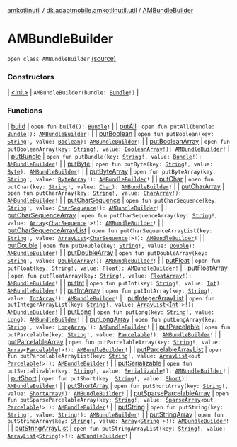 [amkotlinutil](../../index.md) / [dk.adaptmobile.amkotlinutil.util](../index.md) / [AMBundleBuilder](./index.md)

# AMBundleBuilder

`open class AMBundleBuilder` [(source)](https://github.com/adaptmobile-organization/amkotlinutil/tree/master/amkotlinutil/amkotlinutil/src/main/java/dk/adaptmobile/amkotlinutil/util/AMBundleBuilder.java#L10)

### Constructors

| [&lt;init&gt;](-init-.md) | `AMBundleBuilder(bundle: `[`Bundle`](https://developer.android.com/reference/android/os/Bundle.html)`!)` |

### Functions

| [build](build.md) | `open fun build(): `[`Bundle`](https://developer.android.com/reference/android/os/Bundle.html)`!` |
| [putAll](put-all.md) | `open fun putAll(bundle: `[`Bundle`](https://developer.android.com/reference/android/os/Bundle.html)`!): `[`AMBundleBuilder`](./index.md)`!` |
| [putBoolean](put-boolean.md) | `open fun putBoolean(key: `[`String`](https://kotlinlang.org/api/latest/jvm/stdlib/kotlin/-string/index.html)`!, value: `[`Boolean`](https://kotlinlang.org/api/latest/jvm/stdlib/kotlin/-boolean/index.html)`): `[`AMBundleBuilder`](./index.md)`!` |
| [putBooleanArray](put-boolean-array.md) | `open fun putBooleanArray(key: `[`String`](https://kotlinlang.org/api/latest/jvm/stdlib/kotlin/-string/index.html)`!, value: `[`BooleanArray`](https://kotlinlang.org/api/latest/jvm/stdlib/kotlin/-boolean-array/index.html)`!): `[`AMBundleBuilder`](./index.md)`!` |
| [putBundle](put-bundle.md) | `open fun putBundle(key: `[`String`](https://kotlinlang.org/api/latest/jvm/stdlib/kotlin/-string/index.html)`!, value: `[`Bundle`](https://developer.android.com/reference/android/os/Bundle.html)`!): `[`AMBundleBuilder`](./index.md)`!` |
| [putByte](put-byte.md) | `open fun putByte(key: `[`String`](https://kotlinlang.org/api/latest/jvm/stdlib/kotlin/-string/index.html)`!, value: `[`Byte`](https://kotlinlang.org/api/latest/jvm/stdlib/kotlin/-byte/index.html)`): `[`AMBundleBuilder`](./index.md)`!` |
| [putByteArray](put-byte-array.md) | `open fun putByteArray(key: `[`String`](https://kotlinlang.org/api/latest/jvm/stdlib/kotlin/-string/index.html)`!, value: `[`ByteArray`](https://kotlinlang.org/api/latest/jvm/stdlib/kotlin/-byte-array/index.html)`!): `[`AMBundleBuilder`](./index.md)`!` |
| [putChar](put-char.md) | `open fun putChar(key: `[`String`](https://kotlinlang.org/api/latest/jvm/stdlib/kotlin/-string/index.html)`!, value: `[`Char`](https://kotlinlang.org/api/latest/jvm/stdlib/kotlin/-char/index.html)`): `[`AMBundleBuilder`](./index.md)`!` |
| [putCharArray](put-char-array.md) | `open fun putCharArray(key: `[`String`](https://kotlinlang.org/api/latest/jvm/stdlib/kotlin/-string/index.html)`!, value: `[`CharArray`](https://kotlinlang.org/api/latest/jvm/stdlib/kotlin/-char-array/index.html)`!): `[`AMBundleBuilder`](./index.md)`!` |
| [putCharSequence](put-char-sequence.md) | `open fun putCharSequence(key: `[`String`](https://kotlinlang.org/api/latest/jvm/stdlib/kotlin/-string/index.html)`!, value: `[`CharSequence`](https://kotlinlang.org/api/latest/jvm/stdlib/kotlin/-char-sequence/index.html)`!): `[`AMBundleBuilder`](./index.md)`!` |
| [putCharSequenceArray](put-char-sequence-array.md) | `open fun putCharSequenceArray(key: `[`String`](https://kotlinlang.org/api/latest/jvm/stdlib/kotlin/-string/index.html)`!, value: `[`Array`](https://kotlinlang.org/api/latest/jvm/stdlib/kotlin/-array/index.html)`<`[`CharSequence`](https://kotlinlang.org/api/latest/jvm/stdlib/kotlin/-char-sequence/index.html)`!>!): `[`AMBundleBuilder`](./index.md)`!` |
| [putCharSequenceArrayList](put-char-sequence-array-list.md) | `open fun putCharSequenceArrayList(key: `[`String`](https://kotlinlang.org/api/latest/jvm/stdlib/kotlin/-string/index.html)`!, value: `[`ArrayList`](https://developer.android.com/reference/java/util/ArrayList.html)`<`[`CharSequence`](https://kotlinlang.org/api/latest/jvm/stdlib/kotlin/-char-sequence/index.html)`!>!): `[`AMBundleBuilder`](./index.md)`!` |
| [putDouble](put-double.md) | `open fun putDouble(key: `[`String`](https://kotlinlang.org/api/latest/jvm/stdlib/kotlin/-string/index.html)`!, value: `[`Double`](https://kotlinlang.org/api/latest/jvm/stdlib/kotlin/-double/index.html)`): `[`AMBundleBuilder`](./index.md)`!` |
| [putDoubleArray](put-double-array.md) | `open fun putDoubleArray(key: `[`String`](https://kotlinlang.org/api/latest/jvm/stdlib/kotlin/-string/index.html)`!, value: `[`DoubleArray`](https://kotlinlang.org/api/latest/jvm/stdlib/kotlin/-double-array/index.html)`!): `[`AMBundleBuilder`](./index.md)`!` |
| [putFloat](put-float.md) | `open fun putFloat(key: `[`String`](https://kotlinlang.org/api/latest/jvm/stdlib/kotlin/-string/index.html)`!, value: `[`Float`](https://kotlinlang.org/api/latest/jvm/stdlib/kotlin/-float/index.html)`): `[`AMBundleBuilder`](./index.md)`!` |
| [putFloatArray](put-float-array.md) | `open fun putFloatArray(key: `[`String`](https://kotlinlang.org/api/latest/jvm/stdlib/kotlin/-string/index.html)`!, value: `[`FloatArray`](https://kotlinlang.org/api/latest/jvm/stdlib/kotlin/-float-array/index.html)`!): `[`AMBundleBuilder`](./index.md)`!` |
| [putInt](put-int.md) | `open fun putInt(key: `[`String`](https://kotlinlang.org/api/latest/jvm/stdlib/kotlin/-string/index.html)`!, value: `[`Int`](https://kotlinlang.org/api/latest/jvm/stdlib/kotlin/-int/index.html)`): `[`AMBundleBuilder`](./index.md)`!` |
| [putIntArray](put-int-array.md) | `open fun putIntArray(key: `[`String`](https://kotlinlang.org/api/latest/jvm/stdlib/kotlin/-string/index.html)`!, value: `[`IntArray`](https://kotlinlang.org/api/latest/jvm/stdlib/kotlin/-int-array/index.html)`!): `[`AMBundleBuilder`](./index.md)`!` |
| [putIntegerArrayList](put-integer-array-list.md) | `open fun putIntegerArrayList(key: `[`String`](https://kotlinlang.org/api/latest/jvm/stdlib/kotlin/-string/index.html)`!, value: `[`ArrayList`](https://developer.android.com/reference/java/util/ArrayList.html)`<`[`Int`](https://kotlinlang.org/api/latest/jvm/stdlib/kotlin/-int/index.html)`!>!): `[`AMBundleBuilder`](./index.md)`!` |
| [putLong](put-long.md) | `open fun putLong(key: `[`String`](https://kotlinlang.org/api/latest/jvm/stdlib/kotlin/-string/index.html)`!, value: `[`Long`](https://kotlinlang.org/api/latest/jvm/stdlib/kotlin/-long/index.html)`): `[`AMBundleBuilder`](./index.md)`!` |
| [putLongArray](put-long-array.md) | `open fun putLongArray(key: `[`String`](https://kotlinlang.org/api/latest/jvm/stdlib/kotlin/-string/index.html)`!, value: `[`LongArray`](https://kotlinlang.org/api/latest/jvm/stdlib/kotlin/-long-array/index.html)`!): `[`AMBundleBuilder`](./index.md)`!` |
| [putParcelable](put-parcelable.md) | `open fun putParcelable(key: `[`String`](https://kotlinlang.org/api/latest/jvm/stdlib/kotlin/-string/index.html)`!, value: `[`Parcelable`](https://developer.android.com/reference/android/os/Parcelable.html)`!): `[`AMBundleBuilder`](./index.md)`!` |
| [putParcelableArray](put-parcelable-array.md) | `open fun putParcelableArray(key: `[`String`](https://kotlinlang.org/api/latest/jvm/stdlib/kotlin/-string/index.html)`!, value: `[`Array`](https://kotlinlang.org/api/latest/jvm/stdlib/kotlin/-array/index.html)`<`[`Parcelable`](https://developer.android.com/reference/android/os/Parcelable.html)`!>!): `[`AMBundleBuilder`](./index.md)`!` |
| [putParcelableArrayList](put-parcelable-array-list.md) | `open fun putParcelableArrayList(key: `[`String`](https://kotlinlang.org/api/latest/jvm/stdlib/kotlin/-string/index.html)`!, value: `[`ArrayList`](https://developer.android.com/reference/java/util/ArrayList.html)`<out `[`Parcelable`](https://developer.android.com/reference/android/os/Parcelable.html)`!>!): `[`AMBundleBuilder`](./index.md)`!` |
| [putSerializable](put-serializable.md) | `open fun putSerializable(key: `[`String`](https://kotlinlang.org/api/latest/jvm/stdlib/kotlin/-string/index.html)`!, value: `[`Serializable`](https://developer.android.com/reference/java/io/Serializable.html)`!): `[`AMBundleBuilder`](./index.md)`!` |
| [putShort](put-short.md) | `open fun putShort(key: `[`String`](https://kotlinlang.org/api/latest/jvm/stdlib/kotlin/-string/index.html)`!, value: `[`Short`](https://kotlinlang.org/api/latest/jvm/stdlib/kotlin/-short/index.html)`): `[`AMBundleBuilder`](./index.md)`!` |
| [putShortArray](put-short-array.md) | `open fun putShortArray(key: `[`String`](https://kotlinlang.org/api/latest/jvm/stdlib/kotlin/-string/index.html)`!, value: `[`ShortArray`](https://kotlinlang.org/api/latest/jvm/stdlib/kotlin/-short-array/index.html)`!): `[`AMBundleBuilder`](./index.md)`!` |
| [putSparseParcelableArray](put-sparse-parcelable-array.md) | `open fun putSparseParcelableArray(key: `[`String`](https://kotlinlang.org/api/latest/jvm/stdlib/kotlin/-string/index.html)`!, value: `[`SparseArray`](https://developer.android.com/reference/android/util/SparseArray.html)`<out `[`Parcelable`](https://developer.android.com/reference/android/os/Parcelable.html)`!>!): `[`AMBundleBuilder`](./index.md)`!` |
| [putString](put-string.md) | `open fun putString(key: `[`String`](https://kotlinlang.org/api/latest/jvm/stdlib/kotlin/-string/index.html)`!, value: `[`String`](https://kotlinlang.org/api/latest/jvm/stdlib/kotlin/-string/index.html)`!): `[`AMBundleBuilder`](./index.md)`!` |
| [putStringArray](put-string-array.md) | `open fun putStringArray(key: `[`String`](https://kotlinlang.org/api/latest/jvm/stdlib/kotlin/-string/index.html)`!, value: `[`Array`](https://kotlinlang.org/api/latest/jvm/stdlib/kotlin/-array/index.html)`<`[`String`](https://kotlinlang.org/api/latest/jvm/stdlib/kotlin/-string/index.html)`!>!): `[`AMBundleBuilder`](./index.md)`!` |
| [putStringArrayList](put-string-array-list.md) | `open fun putStringArrayList(key: `[`String`](https://kotlinlang.org/api/latest/jvm/stdlib/kotlin/-string/index.html)`!, value: `[`ArrayList`](https://developer.android.com/reference/java/util/ArrayList.html)`<`[`String`](https://kotlinlang.org/api/latest/jvm/stdlib/kotlin/-string/index.html)`!>!): `[`AMBundleBuilder`](./index.md)`!` |

